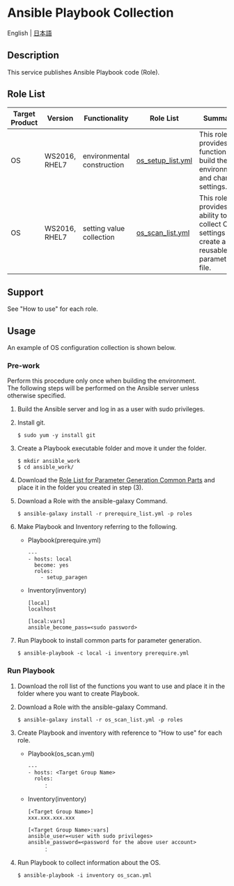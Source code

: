 # Ansible Playbook Collection

English | [日本語](README.ja.md)

## Description

This service publishes Ansible Playbook code (Role).  

## Role List

| Target Product | Version | Functionality | Role List | Summary | How to use | Remarks |
|---- |---- |---- |---- |---- |---- |---- |
| OS  | WS2016, RHEL7 | environmental construction | [os_setup_list.yml](https://exastro-suite.github.io/playbook-collection-docs/requirements/os_setup_list.yml) |This role provides functions to build the OS environment and change settings.|[Readme](https://github.com/exastro-playbook-collection/RHEL) | |
| OS  | WS2016, RHEL7 | setting value collection | [os_scan_list.yml](https://exastro-suite.github.io/playbook-collection-docs/requirements/os_scan_list.yml) |This role provides the ability to collect OS settings and create a reusable parameter file.|[Readme](https://github.com/exastro-playbook-collection/OS_extracting) | |

## Support

See "How to use" for each role.  

## Usage

An example of OS configuration collection is shown below.  

### Pre-work

Perform this procedure only once when building the environment.  
The following steps will be performed on the Ansible server unless otherwise specified.

1. Build the Ansible server and log in as a user with sudo privileges.  

2. Install git.  
    ```
    $ sudo yum -y install git
    ```

3. Create a Playbook executable folder and move it under the folder.  
    ```
    $ mkdir ansible_work
    $ cd ansible_work/
    ```

4. Download the [Role List for Parameter Generation Common Parts](https://exastro-suite.github.io/playbook-collection-docs/requirements/prerequire_list.yml) and place it in the folder you created in step (3).  

5. Download a Role with the ansible-galaxy Command.  
    ```
    $ ansible-galaxy install -r prerequire_list.yml -p roles
    ```

6. Make Playbook and Inventory referring to the following.  
    * Playbook(prerequire.yml)
        ```
        ---
        - hosts: local
          become: yes
          roles:
            - setup_paragen
        ```
    * Inventory(inventory)
        ```
        [local]
        localhost

        [local:vars]
        ansible_become_pass=<sudo password>
        ```

7. Run Playbook to install common parts for parameter generation.  
    ```
    $ ansible-playbook -c local -i inventory prerequire.yml
    ```

### Run Playbook

1. Download the roll list of the functions you want to use and place it in the folder where you want to create Playbook.  

2. Download a Role with the ansible-galaxy Command.  
    ```
    $ ansible-galaxy install -r os_scan_list.yml -p roles
    ```

3. Create Playbook and inventory with reference to "How to use" for each role.  
    * Playbook(os_scan.yml)
        ```
        ---
        - hosts: <Target Group Name>
          roles:
        　　　：
        ```
    * Inventory(inventory)
        ```
        [<Target Group Name>]
        xxx.xxx.xxx.xxx

        [<Target Group Name>:vars]
        ansible_user=<user with sudo privileges>
        ansible_password=<password for the above user account>
        　　　：
        ```

4. Run Playbook to collect information about the OS.  
    ```
    $ ansible-playbook -i inventory os_scan.yml
    ```
